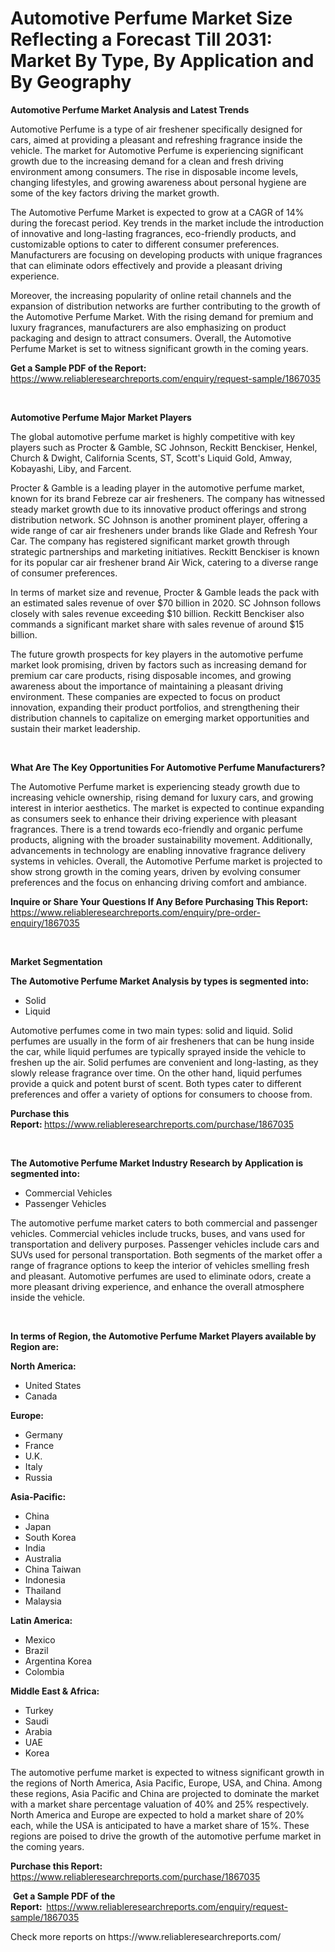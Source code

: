 <p><h1>Automotive Perfume Market Size Reflecting a Forecast Till 2031: Market By Type, By Application and By Geography</h1></p><p><strong>Automotive Perfume Market Analysis and Latest Trends</strong></p>
<p><p>Automotive Perfume is a type of air freshener specifically designed for cars, aimed at providing a pleasant and refreshing fragrance inside the vehicle. The market for Automotive Perfume is experiencing significant growth due to the increasing demand for a clean and fresh driving environment among consumers. The rise in disposable income levels, changing lifestyles, and growing awareness about personal hygiene are some of the key factors driving the market growth.</p><p>The Automotive Perfume Market is expected to grow at a CAGR of 14% during the forecast period. Key trends in the market include the introduction of innovative and long-lasting fragrances, eco-friendly products, and customizable options to cater to different consumer preferences. Manufacturers are focusing on developing products with unique fragrances that can eliminate odors effectively and provide a pleasant driving experience.</p><p>Moreover, the increasing popularity of online retail channels and the expansion of distribution networks are further contributing to the growth of the Automotive Perfume Market. With the rising demand for premium and luxury fragrances, manufacturers are also emphasizing on product packaging and design to attract consumers. Overall, the Automotive Perfume Market is set to witness significant growth in the coming years.</p></p>
<p><strong>Get a Sample PDF of the Report:&nbsp;</strong> <a href="https://www.reliableresearchreports.com/enquiry/request-sample/1867035">https://www.reliableresearchreports.com/enquiry/request-sample/1867035</a></p>
<p>&nbsp;</p>
<p><strong>Automotive Perfume Major Market Players</strong></p>
<p><p>The global automotive perfume market is highly competitive with key players such as Procter & Gamble, SC Johnson, Reckitt Benckiser, Henkel, Church & Dwight, California Scents, ST, Scott's Liquid Gold, Amway, Kobayashi, Liby, and Farcent. </p><p>Procter & Gamble is a leading player in the automotive perfume market, known for its brand Febreze car air fresheners. The company has witnessed steady market growth due to its innovative product offerings and strong distribution network. SC Johnson is another prominent player, offering a wide range of car air fresheners under brands like Glade and Refresh Your Car. The company has registered significant market growth through strategic partnerships and marketing initiatives. Reckitt Benckiser is known for its popular car air freshener brand Air Wick, catering to a diverse range of consumer preferences.</p><p>In terms of market size and revenue, Procter & Gamble leads the pack with an estimated sales revenue of over $70 billion in 2020. SC Johnson follows closely with sales revenue exceeding $10 billion. Reckitt Benckiser also commands a significant market share with sales revenue of around $15 billion.</p><p>The future growth prospects for key players in the automotive perfume market look promising, driven by factors such as increasing demand for premium car care products, rising disposable incomes, and growing awareness about the importance of maintaining a pleasant driving environment. These companies are expected to focus on product innovation, expanding their product portfolios, and strengthening their distribution channels to capitalize on emerging market opportunities and sustain their market leadership.</p></p>
<p>&nbsp;</p>
<p><strong>What Are The Key Opportunities For Automotive Perfume Manufacturers?</strong></p>
<p><p>The Automotive Perfume market is experiencing steady growth due to increasing vehicle ownership, rising demand for luxury cars, and growing interest in interior aesthetics. The market is expected to continue expanding as consumers seek to enhance their driving experience with pleasant fragrances. There is a trend towards eco-friendly and organic perfume products, aligning with the broader sustainability movement. Additionally, advancements in technology are enabling innovative fragrance delivery systems in vehicles. Overall, the Automotive Perfume market is projected to show strong growth in the coming years, driven by evolving consumer preferences and the focus on enhancing driving comfort and ambiance.</p></p>
<p><strong>Inquire or Share Your Questions If Any Before Purchasing This Report:</strong> <a href="https://www.reliableresearchreports.com/enquiry/pre-order-enquiry/1867035">https://www.reliableresearchreports.com/enquiry/pre-order-enquiry/1867035</a></p>
<p>&nbsp;</p>
<p><strong>Market Segmentation</strong></p>
<p><strong>The Automotive Perfume Market Analysis by types is segmented into:</strong></p>
<p><ul><li>Solid</li><li>Liquid</li></ul></p>
<p><p>Automotive perfumes come in two main types: solid and liquid. Solid perfumes are usually in the form of air fresheners that can be hung inside the car, while liquid perfumes are typically sprayed inside the vehicle to freshen up the air. Solid perfumes are convenient and long-lasting, as they slowly release fragrance over time. On the other hand, liquid perfumes provide a quick and potent burst of scent. Both types cater to different preferences and offer a variety of options for consumers to choose from.</p></p>
<p><strong>Purchase this Report:&nbsp;</strong><a href="https://www.reliableresearchreports.com/purchase/1867035">https://www.reliableresearchreports.com/purchase/1867035</a></p>
<p>&nbsp;</p>
<p><strong>The Automotive Perfume Market Industry Research by Application is segmented into:</strong></p>
<p><ul><li>Commercial Vehicles</li><li>Passenger Vehicles</li></ul></p>
<p><p>The automotive perfume market caters to both commercial and passenger vehicles. Commercial vehicles include trucks, buses, and vans used for transportation and delivery purposes. Passenger vehicles include cars and SUVs used for personal transportation. Both segments of the market offer a range of fragrance options to keep the interior of vehicles smelling fresh and pleasant. Automotive perfumes are used to eliminate odors, create a more pleasant driving experience, and enhance the overall atmosphere inside the vehicle.</p></p>
<p>&nbsp;</p>
<p><strong>In terms of Region, the Automotive Perfume Market Players available by Region are:</strong></p>
<p>
    <p> <strong> North America: </strong>
        <ul>
            <li>United States</li>
            <li>Canada</li>
        </ul>
        </p> 
    <p> <strong> Europe: </strong>
        <ul>
            <li>Germany</li>
            <li>France</li>
            <li>U.K.</li>
            <li>Italy</li>
            <li>Russia</li>
        </ul>
        </p> 
    <p> <strong> Asia-Pacific: </strong>
        <ul>
            <li>China</li>
            <li>Japan</li>
            <li>South Korea</li>
            <li>India</li>
            <li>Australia</li>
            <li>China Taiwan</li>
            <li>Indonesia</li>
            <li>Thailand</li>
            <li>Malaysia</li>
        </ul>
        </p> 
    <p> <strong> Latin America: </strong>
        <ul>
            <li>Mexico</li>
            <li>Brazil</li>
            <li>Argentina Korea</li>
            <li>Colombia</li>
        </ul>
        </p> 
    <p> <strong> Middle East & Africa: </strong>
        <ul>
            <li>Turkey</li>
            <li>Saudi</li>
            <li>Arabia</li>
            <li>UAE</li>
            <li>Korea</li>
        </ul>
    </p>
    </p>
<p><p>The automotive perfume market is expected to witness significant growth in the regions of North America, Asia Pacific, Europe, USA, and China. Among these regions, Asia Pacific and China are projected to dominate the market with a market share percentage valuation of 40% and 25% respectively. North America and Europe are expected to hold a market share of 20% each, while the USA is anticipated to have a market share of 15%. These regions are poised to drive the growth of the automotive perfume market in the coming years.</p></p>
<p><strong>Purchase this Report: </strong><a href="https://www.reliableresearchreports.com/purchase/1867035">https://www.reliableresearchreports.com/purchase/1867035</a></p>
<p>&nbsp;<strong>Get a Sample PDF of the Report:&nbsp;&nbsp;</strong><a href="https://www.reliableresearchreports.com/enquiry/request-sample/1867035">https://www.reliableresearchreports.com/enquiry/request-sample/1867035</a></p>
<p><strong></strong></p>
<p>Check more reports on https://www.reliableresearchreports.com/</p>